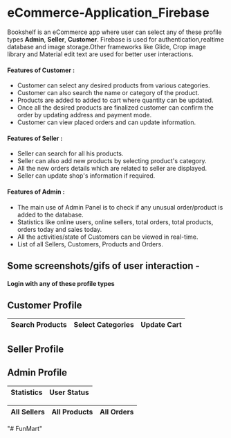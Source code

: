 # eCommerce-Application_Firebase


Bookshelf is an eCommerce app where user can select any of these profile types **Admin**, **Seller**, **Customer**. Firebase is used for authentication,realtime database and image storage.Other frameworks like Glide, Crop image library and Material edit text are used for better user interactions.<br />
#### Features of Customer :
* Customer can select any desired products from various categories.
* Customer can also search the name or category of the product.
* Products are added to added to cart where quantity can be updated.
* Once all the desired products are finalized customer can confirm the order by updating address and payment mode.
* Customer can view placed orders and can update information.<br />

#### Features of Seller :<br />
* Seller can search for all his products.
* Seller can also add new products by selecting product's category.
* All the new orders details which are related to seller are displayed.
* Seller can update shop's information if required.<br />

#### Features of Admin :<br />
* The main use of Admin Panel is to check if any unusual order/product is added to the database.
* Statistics like online users, online sellers, total orders, total products, orders today and sales today.
* All the activities/state of Customers can be viewed in real-time.
* List of all Sellers, Customers, Products and Orders.

## Some screenshots/gifs of user interaction -




#### Login with any of these profile types



## Customer Profile

Search Products             | Select Categories        |  Update Cart
:-------------------------:|:-------------------------:|:-------------------------:

## Seller Profile



## Admin Profile

Statistics                 | User Status 
:-------------------------:|:-------------------------


All Sellers               | All Products                  |  All Orders
:-------------------------:|:-------------------------:|:-------------------------:

"# FunMart" 
